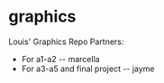 graphics
========
Louis' Graphics Repo
Partners:
- For a1-a2 -- marcella
- For a3-a5 and final project -- jayme
